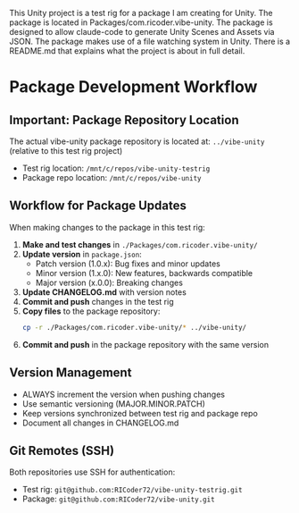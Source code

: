 This Unity project is a test rig for a package I am creating for Unity.
The package is located in Packages/com.ricoder.vibe-unity.
The package is designed to allow claude-code to generate Unity Scenes and Assets via JSON.
The package makes use of a file watching system in Unity.
There is a README.md that explains what the project is about in full detail.

# Package Development Workflow

## Important: Package Repository Location
The actual vibe-unity package repository is located at: `../vibe-unity` (relative to this test rig project)
- Test rig location: `/mnt/c/repos/vibe-unity-testrig`
- Package repo location: `/mnt/c/repos/vibe-unity`

## Workflow for Package Updates

When making changes to the package in this test rig:

1. **Make and test changes** in `./Packages/com.ricoder.vibe-unity/`
2. **Update version** in `package.json`:
   - Patch version (1.0.x): Bug fixes and minor updates
   - Minor version (1.x.0): New features, backwards compatible
   - Major version (x.0.0): Breaking changes
3. **Update CHANGELOG.md** with version notes
4. **Commit and push** changes in the test rig
5. **Copy files** to the package repository:
   ```bash
   cp -r ./Packages/com.ricoder.vibe-unity/* ../vibe-unity/
   ```
6. **Commit and push** in the package repository with the same version

## Version Management
- ALWAYS increment the version when pushing changes
- Use semantic versioning (MAJOR.MINOR.PATCH)
- Keep versions synchronized between test rig and package repo
- Document all changes in CHANGELOG.md

## Git Remotes (SSH)
Both repositories use SSH for authentication:
- Test rig: `git@github.com:RICoder72/vibe-unity-testrig.git`
- Package: `git@github.com:RICoder72/vibe-unity.git`